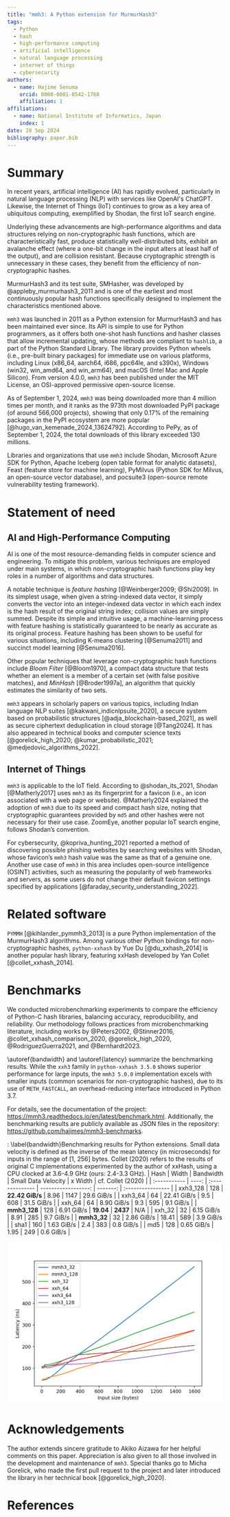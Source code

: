 ```yaml
---
title: "mmh3: A Python extension for MurmurHash3"
tags:
  - Python
  - hash
  - high-performance computing
  - artificial intelligence
  - natural language processing
  - internet of things
  - cybersecurity
authors:
  - name: Hajime Senuma
    orcid: 0000-0001-8542-1768
    affiliation: 1
affiliations:
  - name: National Institute of Informatics, Japan
    index: 1
date: 28 Sep 2024
bibliography: paper.bib
---
```


<!-- markdownlint-disable single-h1 -->

# Summary

In recent years, artificial intelligence (AI) has rapidly evolved, particularly
in natural language processing (NLP) with services like OpenAI's ChatGPT.
Likewise, the Internet of Things (IoT) continues to grow as a key area of
ubiquitous computing, exemplified by Shodan, the first IoT search engine.

Underlying these advancements are high-performance algorithms and data
structures relying on non-cryptographic hash functions, which are
characteristically fast, produce statistically well-distributed bits, exhibit
an avalanche effect (where a one-bit change in the input alters at least half
of the output), and are collision resistant. Because cryptographic strength is
unnecessary in these cases, they benefit from the efficiency of
non-cryptographic hashes.

MurmurHash3 and its test suite, SMHasher, was developed
by @appleby_murmurhash3_2011 and is one of the earliest and most continuously
popular hash functions specifically designed to implement the characteristics
mentioned above.

`mmh3` was launched in 2011 as a Python extension for MurmurHash3 and has been
maintained ever since. Its API is simple to use for Python programmers,
as it offers both one-shot hash functions and hasher classes that allow
incremental updating, whose methods are compliant to `hashlib`, a part of the
Python Standard Library. The library provides Python wheels (i.e., pre-built
binary packages) for immediate use on various platforms, including Linux
(x86_64, aarch64, i686, ppc64le, and s390x), Windows (win32, win_amd64,
and win_arm64), and macOS (Intel Mac and Apple Silicon). From version 4.0.0,
`mmh3` has been published under the MIT License, an OSI-approved permissive
open-source license.

As of September 1, 2024, `mmh3` was being downloaded more than 4 million times
per month, and it ranks as the 973th most downloaded PyPI package
(of around 566,000 projects), showing that only 0.17% of the remaining packages
in the PyPI ecosystem are more popular [@hugo_van_kemenade_2024_13624792].
According to PePy, as of September 1, 2024, the total downloads of
this library exceeded 130 millions.

Libraries and organizations that use `mmh3` include
Shodan, Microsoft Azure SDK for Python,
Apache Iceberg (open table format for analytic datasets),
Feast (feature store for machine learning),
PyMilvus (Python SDK for Milvus, an open-source vector database),
and pocsuite3 (open-source remote vulnerability testing framework).

# Statement of need

## AI and High-Performance Computing

AI is one of the most resource-demanding fields in computer science
and engineering. To mitigate this problem, various techniques are employed
under main systems, in which non-cryptographic hash functions play key roles
in a number of algorithms and data structures.

A notable technique is _feature hashing_ [@Weinberger2009; @Shi2009]. In its
simplest usage, when given a string-indexed data vector, it simply converts the
vector into an integer-indexed data vector in which each index is the hash
result of the original string index; collision values are simply summed.
Despite its simple and intuitive usage, a machine-learning process with feature
hashing is statistically guaranteed to be nearly as accurate as its original
process. Feature hashing has been shown to be useful for various situations,
including K-means clustering [@Senuma2011]
and succinct model learning [@Senuma2016].

Other popular techniques that leverage non-cryptographic hash functions include
_Bloom Filter_ [@Bloom1970], a compact data structure that tests whether an
element is a member of a certain set (with false positive matches), and
_MinHash_ [@Broder1997a], an algorithm that quickly estimates the similarity of
two sets.

`mmh3` appears in scholarly papers on various topics,
including Indian language NLP suites [@kakwani_indicnlpsuite_2020],
a secure system based on probabilistic structures [@adja_blockchain-based_2021],
as well as secure ciphertext deduplication in cloud storage [@Tang2024].
It has also appeared in technical books and computer science texts
[@gorelick_high_2020; @kumar_probabilistic_2021; @medjedovic_algorithms_2022].

## Internet of Things

`mmh3` is applicable to the IoT field. According to @shodan_its_2021,
Shodan [@Matherly2017] uses `mmh3` as its fingerprint for a favicon (i.e., an
icon associated with a web page or website). @Matherly2024 explained
the adoption of `mmh3` due to its speed and compact hash size,
noting that cryptographic guarantees provided by `md5` and other hashes were
not necessary for their use case. ZoomEye, another popular IoT search engine,
follows Shodan’s convention.

For cybersecurity, @kopriva_hunting_2021 reported a method of discovering
possible phishing websites by searching websites with Shodan, whose favicon’s
`mmh3` hash value was the same as that of a genuine one. Another use case of
`mmh3` in this area includes open-source intelligence (OSINT) activities,
such as measuring the popularity of web frameworks
and servers, as some users do not change their default favicon settings
specified by applications [@faraday_security_understanding_2022].

# Related software

`PYMMH` [@kihlander_pymmh3_2013] is a pure Python implementation of the
MurmurHash3 algorithms. Among various other Python bindings for
non-cryptographic hashes, `python-xxhash` by Yue Du [@du_xxhash_2014] is another
popular hash library, featuring xxHash developed by
Yan Collet [@collet_xxhash_2014].

# Benchmarks

We conducted microbenchmarking experiments to compare the efficiency of
Python-C hash libraries, balancing accuracy, reproducibility, and
reliability. Our methodology follows practices from microbenchmarking
literature, including works by @Peters2002, @Stinner2016,
@collet_xxhash_comparison_2020, @gorelick_high_2020, @RodriguezGuerra2021,
and @Bernhardt2023.

\autoref{bandwidth} and \autoref{latency} summarize the benchmarking results.
While the `xxh3` family in `python-xxhash 3.5.0` shows superior
performance for large inputs, the `mmh3 5.0.0` implementation excels with
smaller inputs (common scenarios for non-cryptographic hashes), due to its use
of `METH_FASTCALL`, an overhead-reducing interface introduced in Python 3.7.

For details, see the documentation of the project:
<https://mmh3.readthedocs.io/en/latest/benchmark.html>.
Additionally, the benchmarking results are publicly available as JSON files in
the repository: <https://github.com/hajimes/mmh3-benchmarks>.

<!-- markdownlint-capture -->
<!-- markdownlint-disable line-length -->

: \label{bandwidth}Benchmarking results for Python extensions. Small data
velocity is defined as the inverse of the mean latency (in microseconds) for
inputs in the range of \[1, 256\] bytes. Collet (2020) refers to the results
of original C implementations experimented by the author of xxHash, using a CPU
clocked at 3.6-4.9 GHz (ours: 2.4-3.3 GHz).
| Hash | Width | Bandwidth | Small Data Velocity | x Width | cf. Collet (2020) |
| :----------- | ----: | :-------------- | ------------------: | -------: | :---------------- |
| xxh3_128 | 128 | **22.42 GiB/s** | 8.96 | 1147 | 29.6 GiB/s |
| xxh3_64 | 64 | 22.41 GiB/s | 9.5 | 608 | 31.5 GiB/s |
| xxh_64 | 64 | 8.90 GiB/s | 9.3 | 595 | 9.1 GiB/s |
| **mmh3_128** | 128 | 6.91 GiB/s | **19.04** | **2437** | N/A |
| xxh_32 | 32 | 6.15 GiB/s | 8.91 | 285 | 9.7 GiB/s |
| **mmh3_32** | 32 | 2.86 GiB/s | 18.41 | 589 | 3.9 GiB/s |
| sha1 | 160 | 1.63 GiB/s | 2.4 | 383 | 0.8 GiB/s |
| md5 | 128 | 0.65 GiB/s | 1.95 | 249 | 0.6 GiB/s |

<!-- markdownlint-restore -->

![\label{latency}Latency for small to medium-sized inputs. Lower is better.](../docs/_static/latency_small.png)

# Acknowledgements

The author extends sincere gratitude to Akiko Aizawa for her helpful comments
on this paper. Appreciation is also given to all those involved in the
development and maintenance of `mmh3`. Special thanks go to Micha Gorelick,
who made the first pull request to the project and later introduced the
library in her technical book [@gorelick_high_2020].

# References

